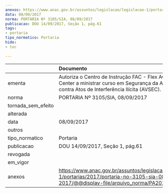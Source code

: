 ```yaml
---
anexos: https://www.anac.gov.br/assuntos/legislacao/legislacao-1/portarias/2017/portaria-no-3105-sia-08-09-2017/@@display-file/arquivo_norma/PA2017-3105.pdf
data: 08/09/2017
norma: PORTARIA Nº 3105/SIA, 08/09/2017
publicacao: DOU 14/09/2017, Seção 1, pág.61
tags:
- portaria
tipo_normatico: Portaria
hide: 
- toc 
 
---
```


|                    | Documento                                                                                                                                               |
|:-------------------|:--------------------------------------------------------------------------------------------------------------------------------------------------------|
| ementa             | Autoriza o Centro de Instrução FAC - Flex Aviation Center a ministrar curso em Segurança da Aviação Civil contra Atos de Interferência Ilícita (AVSEC). |
| norma              | PORTARIA Nº 3105/SIA, 08/09/2017                                                                                                                        |
| tornada_sem_efeito |                                                                                                                                                         |
| alterada           |                                                                                                                                                         |
| data               | 08/09/2017                                                                                                                                              |
| outros             |                                                                                                                                                         |
| tipo_normatico     | Portaria                                                                                                                                                |
| publicacao         | DOU 14/09/2017, Seção 1, pág.61                                                                                                                         |
| revogada           |                                                                                                                                                         |
| em_vigor           |                                                                                                                                                         |
| anexos             | https://www.anac.gov.br/assuntos/legislacao/legislacao-1/portarias/2017/portaria-no-3105-sia-08-09-2017/@@display-file/arquivo_norma/PA2017-3105.pdf    |